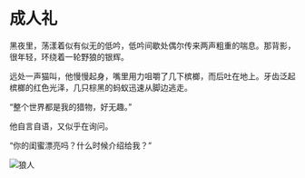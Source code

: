 # 成人礼

黑夜里，荡漾着似有似无的低吟，低吟间歇处偶尔传来两声粗重的喘息。那背影，很年轻，环绕着一轮野狼的银辉。

远处一声猫叫，他慢慢起身，嘴里用力咀嚼了几下槟榔，而后吐在地上。牙齿泛起槟榔的红色光泽，几只棕黑的蚂蚁迅速从脚边逃走。

“整个世界都是我的猎物，好无趣。”

他自言自语，又似乎在询问。

“你的闺蜜漂亮吗？什么时候介绍给我？”

![狼人](https://i04piccdn.sogoucdn.com/12bbb6efc2849c18 "狼人")
